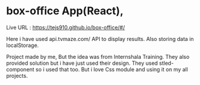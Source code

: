 # box-office App(React),
 
 Live URL : https://tejs910.github.io/box-office/#/
 
 Here i have used api.tvmaze.com/ API to display results. Also storing data in localStorage.
 
 Project made by me, But the idea was from Internshala Training. They also provided solution but i have just used their design. They used stled-component so i used that too. But i love Css module and using it on my all projects. 
